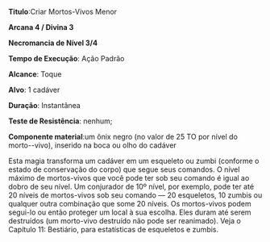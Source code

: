 **Titulo**:Criar Mortos-Vivos Menor

**Arcana 4 / Divina 3**

**Necromancia de Nível 3/4**

**Tempo de Execução**: Ação Padrão

**Alcance**: Toque

**Alvo**: 1 cadáver

**Duração**: Instantânea

**Teste de Resistência**: nenhum;

**Componente material**:um ônix negro (no valor de 25 TO por nível do morto--vivo), inserido na boca ou olho do cadáver

Esta magia transforma um cadáver em um esqueleto ou zumbi (conforme o estado de conservação do corpo) que segue seus comandos. 
O nível máximo de mortos-vivos que você pode ter sob seu comando é igual ao dobro de seu nível. Um conjurador de 10º nível, por exemplo, pode ter até 20 níveis de mortos-vivos sob seu comando — 20 esqueletos, 10 zumbis ou qualquer outra combinação que some 20 níveis.
Os mortos-vivos podem segui-lo ou então proteger um local à sua escolha. Eles duram até serem destruídos (um morto-vivo destruído não pode ser reanimado). Veja o Capítulo 11: Bestiário, para estatísticas de esqueletos e zumbis.
